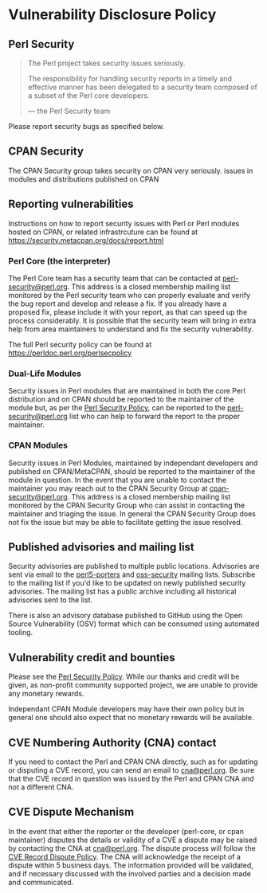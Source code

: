 # Vulnerability Disclosure Policy

## Perl Security

> The Perl project takes security issues seriously.
>
> The responsibility for handling security reports in a timely and effective manner has been delegated to a security team composed of a subset of the Perl core developers.
>
> — the Perl Security team

Please report security bugs as specified below.

## CPAN Security

The CPAN Security group takes security on CPAN very seriously.
issues in modules and distributions published on CPAN

## Reporting vulnerabilities

Instructions on how to report security issues with Perl or Perl modules hosted on CPAN, or related infrastrcuture can be found at https://security.metacpan.org/docs/report.html


### Perl Core (the interpreter)

The Perl Core team has a security team that can be contacted at perl-security@perl.org.
This address is a closed membership mailing list monitored by the Perl security team who can properly evaluate and verify the bug report and develop and release a fix.
If you already have a proposed fix, please include it with your report, as that can speed up the process considerably.
It is possible that the security team will bring in extra help from area maintainers to understand and fix the security vulnerability.

The full Perl security policy can be found at https://perldoc.perl.org/perlsecpolicy

### Dual-Life Modules
Security issues in Perl modules that are maintained in both the core Perl distribution and on CPAN should be reported to the maintainer of the module but, as per the [Perl Security Policy](https://perldoc.perl.org/perlsecpolicy), can be reported to the perl-security@perl.org list who can help to forward the report to the proper maintainer.

### CPAN Modules
Security issues in Perl Modules, maintained by independant developers and published on CPAN/MetaCPAN, should be reported to the maintainer of the module in question.
In the event that you are unable to contact the maintainer you may reach out to the CPAN Security Group at cpan-security@perl.org.
This address is a closed membership mailing list monitored by the CPAN Security Group who can assist in contacting the maintainer and triaging the issue.
In general the CPAN Security Group does not fix the issue but may be able to facilitate getting the issue resolved.

## Published advisories and mailing list
Security advisories are published to multiple public locations. Advisories are sent via email to the [perl5-porters](https://lists.perl.org/list/perl5-porters.html) and [oss-security](https://oss-security.openwall.org/wiki/mailing-lists/oss-security) mailing lists.
Subscribe to the mailing list if you'd like to be updated on newly published security advisories.
The mailing list has a public archive including all historical advisories sent to the list.

There is also an advisory database published to GitHub using the Open Source Vulnerability (OSV) format which can be consumed using automated tooling.

## Vulnerability credit and bounties
Please see the [Perl Security Policy](https://perldoc.perl.org/perlsrecpolicy).
While our thanks and credit will be given, as non-profit community supported project, we are unable to provide any monetary rewards.

Independant CPAN Module developers may have their own policy but in general one should also expect that no monetary rewards will be available.

## CVE Numbering Authority (CNA) contact
If you need to contact the Perl and CPAN CNA directly, such as for updating or disputing a CVE record, you can send an email to cna@perl.org.
Be sure that the CVE record in question was issued by the Perl and CPAN CNA and not a different CNA.

## CVE Dispute Mechanism
In the event that either the reporter or the developer (perl-core, or cpan maintainer) disputes the details or validity of a CVE a dispute may be raised by contacting the CNA at cna@perl.org.
The dispute process will follow the [CVE Record Dispute Policy](https://www.cve.org/Resources/General/Policies/CVE-Record-Dispute-Policy.pdf).
The CNA will acknowledge the receipt of a dispute within 5 business days.
The information provided will be validated, and if necessary discussed with the involved parties and a decision made and communicated.
